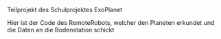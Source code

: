 Teilprojekt des Schulprojektes ExoPlanet

Hier ist der Code des RemoteRobots, welcher den Planeten erkundet und die Daten an die Bodenstation schickt
